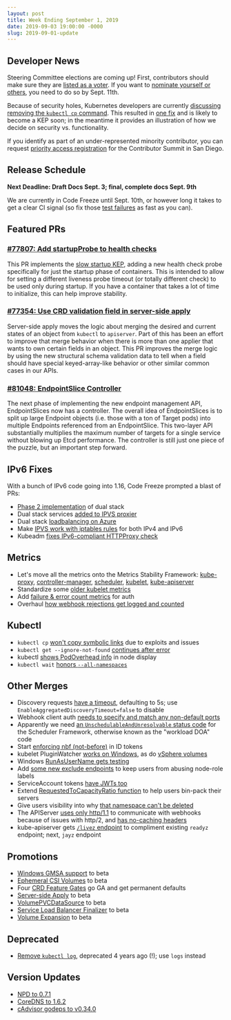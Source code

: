 ```yaml
---
layout: post
title: Week Ending September 1, 2019
date: 2019-09-03 19:00:00 -0000
slug: 2019-09-01-update
---
```


## Developer News

Steering Committee elections are coming up!  First, contributors should make sure they are [listed as a voter](https://github.com/kubernetes/community/blob/master/events/elections/2019/voters.md).  If you want to [nominate yourself or others](https://github.com/kubernetes/community/tree/master/events/elections/2019#candidacy-process), you need to do so by Sept. 11th.

Because of security holes, Kubernetes developers are currently [discussing removing the `kubectl cp` command](https://groups.google.com/forum/#!topic/kubernetes-sig-release/3oGPk-2ElQA/discussion).  This  resulted in [one fix](https://github.com/kubernetes/kubernetes/pull/82143) and is likely to become a KEP soon; in the meantime it provides an illustration of how we decide on security vs. functionality.

If you identify as part of an under-represented minority contributor, you can request [priority access registration](https://docs.google.com/forms/d/e/1FAIpQLSfmPgGt8Mhf8TxVs1TyrBCheAypcrvfe3nFmBLowi1lXNhAlw/viewform) for the Contributor Summit in San Diego.

## Release Schedule

**Next Deadline: Draft Docs Sept. 3; final, complete docs Sept. 9th**

We are currently in Code Freeze until Sept. 10th, or however long it takes to get a clear CI signal (so fix those [test failures](https://groups.google.com/forum/?utm_medium=email&utm_source=footer#!topic/kubernetes-dev/c18TSQI5MOE) as fast as you can).

## Featured PRs

### [#77807: Add startupProbe to health checks](https://github.com/kubernetes/kubernetes/pull/77807)

This PR implements the [slow startup KEP](https://github.com/kubernetes/enhancements/blob/master/keps/sig-node/20190221-livenessprobe-holdoff.md), adding a new health check probe specifically for just the startup phase of containers. This is intended to allow for setting a different liveness probe timeout (or totally different check) to be used only during startup. If you have a container that takes a lot of time to initialize, this can help improve stability.

### [#77354: Use CRD validation field in server-side apply](https://github.com/kubernetes/kubernetes/pull/77354)

Server-side apply moves the logic about merging the desired and current states of an object from `kubectl` to `apiserver`. Part of this has been an effort to improve that merge behavior when there is more than one applier that wants to own certain fields in an object. This PR improves the merge logic by using the new structural schema validation data to tell when a field should have special keyed-array-like behavior or other similar common cases in our APIs.

### [#81048: EndpointSlice Controller](https://github.com/kubernetes/kubernetes/pull/81048)

The next phase of implementing the new endpoint management API, EndpointSlices now has a controller. The overall idea of EndpointSlices is to split up large Endpoint objects (i.e. those with a ton of Target pods) into multiple Endpoints referenced from an EndpointSlice. This two-layer API substantially multiplies the maximum number of targets for a single service without blowing up Etcd performance. The controller is still just one piece of the puzzle, but an important step forward.

## IPv6 Fixes

With a bunch of IPv6 code going into 1.16, Code Freeze prompted a blast of PRs:

* [Phase 2 implementation](https://github.com/kubernetes/kubernetes/pull/79386) of dual stack
* Dual stack services [added to IPVS proxier](https://github.com/kubernetes/kubernetes/pull/82091)
* Dual stack [loadbalancing on Azure](https://github.com/kubernetes/kubernetes/pull/80485)
* Make [IPVS work with iptables rules](https://github.com/kubernetes/kubernetes/pull/82214) for both IPv4 and IPv6
* Kubeadm [fixes IPv6-compliant HTTPProxy check](https://github.com/kubernetes/kubernetes/pull/82267)

## Metrics

* Let's move all the metrics onto the Metrics Stability Framework: [kube-proxy](https://github.com/kubernetes/kubernetes/pull/81626), [controller-manager](https://github.com/kubernetes/kubernetes/pull/81624), [scheduler](https://github.com/kubernetes/kubernetes/pull/81576), [kubelet](https://github.com/kubernetes/kubernetes/pull/81534), [kube-apiserver](https://github.com/kubernetes/kubernetes/pull/81531)
* Standardize some [older kubelet metrics](https://github.com/kubernetes/kubernetes/pull/81573)
* Add [failure & error count metrics](https://github.com/kubernetes/kubernetes/pull/81509) for auth
* Overhaul [how webhook rejections get logged and counted](https://github.com/kubernetes/kubernetes/pull/81399)

## Kubectl

* `kubectl cp` [won't copy symbolic links](https://github.com/kubernetes/kubernetes/pull/82143) due to exploits and issues
* `kubectl get --ignore-not-found` [continues after error](https://github.com/kubernetes/kubernetes/pull/82120)
* kubectl [shows PodOverhead info](https://github.com/kubernetes/kubernetes/pull/81929) in node display
* `kubectl wait` [honors `--all-namespaces`](https://github.com/kubernetes/kubernetes/pull/81509)

## Other Merges

* Discovery requests [have a timeout](https://github.com/kubernetes/kubernetes/pull/82146), defaulting to 5s; use `EnableAggregatedDiscoveryTimeout=false` to disable
* Webhook client auth [needs to specify and match any non-default ports](https://github.com/kubernetes/kubernetes/pull/82252)
* Apparently we need [an `UnschedulableAndUnresolvable` status code](https://github.com/kubernetes/kubernetes/pull/82034) for the Scheduler Framework, otherwise known as the "workload DOA" code
* Start [enforcing nbf (not-before)](https://github.com/kubernetes/kubernetes/pull/81413) in ID tokens
* kubelet PluginWatcher [works on Windows](https://github.com/kubernetes/kubernetes/pull/81397), as do [vSphere volumes](https://github.com/kubernetes/kubernetes/pull/80911)
* Windows [RunAsUserName gets testing](https://github.com/kubernetes/kubernetes/pull/79539)
* Add [some new exclude endpoints](https://github.com/kubernetes/kubernetes/pull/80238) to keep users from abusing node-role labels
* ServiceAccount tokens [have JWTs too](https://github.com/kubernetes/kubernetes/pull/78502)
* Extend [RequestedToCapacityRatio function](https://github.com/kubernetes/kubernetes/pull/77688) to help users bin-pack their servers
* Give users visibility into why [that namespace can't be deleted](https://github.com/kubernetes/kubernetes/pull/73405)
* The APIServer [uses only http/1.1](https://github.com/kubernetes/kubernetes/pull/82090) to communicate with webhooks because of issues with http/2, and [has no-caching headers](https://github.com/kubernetes/kubernetes/pull/81946)
* kube-apiserver gets [`/livez` endpoint](https://github.com/kubernetes/kubernetes/pull/81969) to compliment existing `readyz` endpoint; next, `jayz` endpoint


## Promotions

* [Windows GMSA support](https://github.com/kubernetes/kubernetes/pull/82110) to beta
* [Ephemeral CSI Volumes](https://github.com/kubernetes/kubernetes/pull/82004) to beta
* Four [CRD Feature Gates](https://github.com/kubernetes/kubernetes/pull/81965) go GA and get permanent defaults
* [Server-side Apply](https://github.com/kubernetes/kubernetes/pull/81956) to beta
* [VolumePVCDataSource](https://github.com/kubernetes/kubernetes/pull/81792) to beta
* [Service Load Balancer Finalizer](https://github.com/kubernetes/kubernetes/pull/81691) to beta
* [Volume Expansion](https://github.com/kubernetes/kubernetes/pull/81467) to beta

## Deprecated

* [Remove `kubectl log`](https://github.com/kubernetes/kubernetes/pull/78098), deprecated 4 years ago (!); use `logs` instead

## Version Updates

* [NPD to 0.7.1](https://github.com/kubernetes/kubernetes/pull/82140)
* [CoreDNS to 1.6.2](https://github.com/kubernetes/kubernetes/pull/82127)
* [cAdvisor godeps to v0.34.0](https://github.com/kubernetes/kubernetes/pull/81972)
